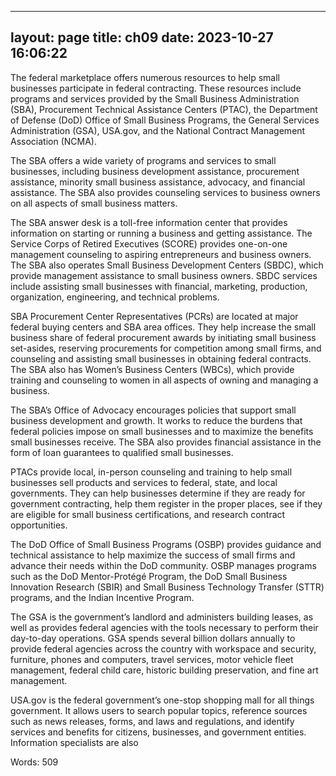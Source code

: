 
---
layout: page
title: ch09
date: 2023-10-27 16:06:22
---
The federal marketplace offers numerous resources to help small businesses participate in federal contracting. These resources include programs and services provided by the Small Business Administration (SBA), Procurement Technical Assistance Centers (PTAC), the Department of Defense (DoD) Office of Small Business Programs, the General Services Administration (GSA), USA.gov, and the National Contract Management Association (NCMA).

The SBA offers a wide variety of programs and services to small businesses, including business development assistance, procurement assistance, minority small business assistance, advocacy, and financial assistance. The SBA also provides counseling services to business owners on all aspects of small business matters.

The SBA answer desk is a toll-free information center that provides information on starting or running a business and getting assistance. The Service Corps of Retired Executives (SCORE) provides one-on-one management counseling to aspiring entrepreneurs and business owners. The SBA also operates Small Business Development Centers (SBDC), which provide management assistance to small business owners. SBDC services include assisting small businesses with financial, marketing, production, organization, engineering, and technical problems.

SBA Procurement Center Representatives (PCRs) are located at major federal buying centers and SBA area offices. They help increase the small business share of federal procurement awards by initiating small business set-asides, reserving procurements for competition among small firms, and counseling and assisting small businesses in obtaining federal contracts. The SBA also has Women’s Business Centers (WBCs), which provide training and counseling to women in all aspects of owning and managing a business. 

The SBA’s Office of Advocacy encourages policies that support small business development and growth. It works to reduce the burdens that federal policies impose on small businesses and to maximize the benefits small businesses receive. The SBA also provides financial assistance in the form of loan guarantees to qualified small businesses.

PTACs provide local, in-person counseling and training to help small businesses sell products and services to federal, state, and local governments. They can help businesses determine if they are ready for government contracting, help them register in the proper places, see if they are eligible for small business certifications, and research contract opportunities.

The DoD Office of Small Business Programs (OSBP) provides guidance and technical assistance to help maximize the success of small firms and advance their needs within the DoD community. OSBP manages programs such as the DoD Mentor-Protégé Program, the DoD Small Business Innovation Research (SBIR) and Small Business Technology Transfer (STTR) programs, and the Indian Incentive Program.

The GSA is the government’s landlord and administers building leases, as well as provides federal agencies with the tools necessary to perform their day-to-day operations. GSA spends several billion dollars annually to provide federal agencies across the country with workspace and security, furniture, phones and computers, travel services, motor vehicle fleet management, federal child care, historic building preservation, and fine art management.

USA.gov is the federal government’s one-stop shopping mall for all things government. It allows users to search popular topics, reference sources such as news releases, forms, and laws and regulations, and identify services and benefits for citizens, businesses, and government entities. Information specialists are also

Words: 509